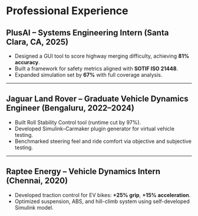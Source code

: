 # Professional Experience

## PlusAI – Systems Engineering Intern (Santa Clara, CA, 2025)
- Designed a GUI tool to score highway merging difficulty, achieving **81% accuracy**.  
- Built a framework for safety metrics aligned with **SOTIF ISO 21448**.  
- Expanded simulation set by **67%** with full coverage analysis.

---

## Jaguar Land Rover – Graduate Vehicle Dynamics Engineer (Bengaluru, 2022–2024)
- Built Roll Stability Control tool (runtime cut by 97%).  
- Developed Simulink–Carmaker plugin generator for virtual vehicle testing.  
- Benchmarked steering feel and ride comfort via objective and subjective testing.

---

## Raptee Energy – Vehicle Dynamics Intern (Chennai, 2020)
- Developed traction control for EV bikes: **+25% grip**, **+15% acceleration**.  
- Optimized suspension, ABS, and hill-climb system using self-developed Simulink model.
